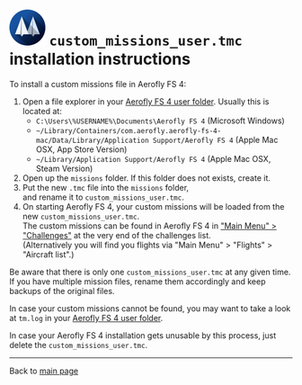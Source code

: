 # ![](favicon-64x64.png) `custom_missions_user.tmc` installation instructions

To install a custom missions file in Aerofly FS 4:

1. Open a file explorer in your [Aerofly FS 4 user folder](https://www.aerofly.com/dokuwiki/doku.php/simulator:path). Usually this is located at:
   - `C:\Users\%USERNAME%\Documents\Aerofly FS 4` (Microsoft Windows)
   - `~/Library/Containers/com.aerofly.aerofly-fs-4-mac/Data/Library/Application Support/Aerofly FS 4` (Apple Mac OSX, App Store Version)
   - `~/Library/Application Support/Aerofly FS 4` (Apple Mac OSX, Steam Version)
2. Open up the `missions` folder. If this folder does not exists, create it.
3. Put the new `.tmc` file into the `missions` folder,  
   and rename it to `custom_missions_user.tmc`.
4. On starting Aerofly FS 4, your custom missions will be loaded from the new
   `custom_missions_user.tmc`.  
   The custom missions can be found in Aerofly FS 4 in
   ["Main Menu" > "Challenges"](https://www.aerofly.com/tutorials/missions/) at the very end of the challenges list.  
   (Alternatively you will find you flights via "Main Menu" > "Flights" > "Aircraft list".)

Be aware that there is only one `custom_missions_user.tmc` at any given time.
If you have multiple mission files, rename them accordingly and keep backups of the original files.

In case your custom missions cannot be found, you may want to take a look at `tm.log` in your [Aerofly FS 4 user folder](https://www.aerofly.com/dokuwiki/doku.php/simulator:path).

In case your Aerofly FS 4 installation gets unusable by this process, just delete the `custom_missions_user.tmc`.

---

Back to [main page](../README.md)
